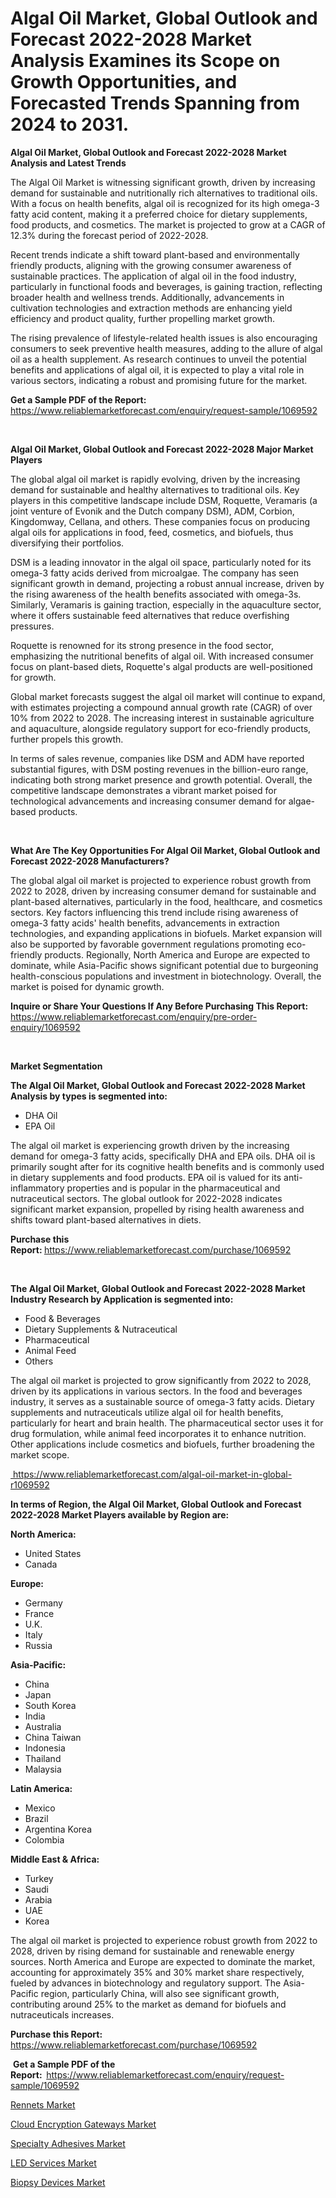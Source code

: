 <p><h1>Algal Oil Market, Global Outlook and Forecast 2022-2028 Market Analysis Examines its Scope on Growth Opportunities, and Forecasted Trends Spanning from 2024 to 2031.</h1></p><p><strong>Algal Oil Market, Global Outlook and Forecast 2022-2028 Market Analysis and Latest Trends</strong></p>
<p><p>The Algal Oil Market is witnessing significant growth, driven by increasing demand for sustainable and nutritionally rich alternatives to traditional oils. With a focus on health benefits, algal oil is recognized for its high omega-3 fatty acid content, making it a preferred choice for dietary supplements, food products, and cosmetics. The market is projected to grow at a CAGR of 12.3% during the forecast period of 2022-2028.</p><p>Recent trends indicate a shift toward plant-based and environmentally friendly products, aligning with the growing consumer awareness of sustainable practices. The application of algal oil in the food industry, particularly in functional foods and beverages, is gaining traction, reflecting broader health and wellness trends. Additionally, advancements in cultivation technologies and extraction methods are enhancing yield efficiency and product quality, further propelling market growth.</p><p>The rising prevalence of lifestyle-related health issues is also encouraging consumers to seek preventive health measures, adding to the allure of algal oil as a health supplement. As research continues to unveil the potential benefits and applications of algal oil, it is expected to play a vital role in various sectors, indicating a robust and promising future for the market.</p></p>
<p><strong>Get a Sample PDF of the Report:&nbsp;</strong> <a href="https://www.reliablemarketforecast.com/enquiry/request-sample/1069592">https://www.reliablemarketforecast.com/enquiry/request-sample/1069592</a></p>
<p>&nbsp;</p>
<p><strong>Algal Oil Market, Global Outlook and Forecast 2022-2028 Major Market Players</strong></p>
<p><p>The global algal oil market is rapidly evolving, driven by the increasing demand for sustainable and healthy alternatives to traditional oils. Key players in this competitive landscape include DSM, Roquette, Veramaris (a joint venture of Evonik and the Dutch company DSM), ADM, Corbion, Kingdomway, Cellana, and others. These companies focus on producing algal oils for applications in food, feed, cosmetics, and biofuels, thus diversifying their portfolios.</p><p>DSM is a leading innovator in the algal oil space, particularly noted for its omega-3 fatty acids derived from microalgae. The company has seen significant growth in demand, projecting a robust annual increase, driven by the rising awareness of the health benefits associated with omega-3s. Similarly, Veramaris is gaining traction, especially in the aquaculture sector, where it offers sustainable feed alternatives that reduce overfishing pressures.</p><p>Roquette is renowned for its strong presence in the food sector, emphasizing the nutritional benefits of algal oil. With increased consumer focus on plant-based diets, Roquette's algal products are well-positioned for growth. </p><p>Global market forecasts suggest the algal oil market will continue to expand, with estimates projecting a compound annual growth rate (CAGR) of over 10% from 2022 to 2028. The increasing interest in sustainable agriculture and aquaculture, alongside regulatory support for eco-friendly products, further propels this growth.</p><p>In terms of sales revenue, companies like DSM and ADM have reported substantial figures, with DSM posting revenues in the billion-euro range, indicating both strong market presence and growth potential. Overall, the competitive landscape demonstrates a vibrant market poised for technological advancements and increasing consumer demand for algae-based products.</p></p>
<p>&nbsp;</p>
<p><strong>What Are The Key Opportunities For Algal Oil Market, Global Outlook and Forecast 2022-2028 Manufacturers?</strong></p>
<p><p>The global algal oil market is projected to experience robust growth from 2022 to 2028, driven by increasing consumer demand for sustainable and plant-based alternatives, particularly in the food, healthcare, and cosmetics sectors. Key factors influencing this trend include rising awareness of omega-3 fatty acids' health benefits, advancements in extraction technologies, and expanding applications in biofuels. Market expansion will also be supported by favorable government regulations promoting eco-friendly products. Regionally, North America and Europe are expected to dominate, while Asia-Pacific shows significant potential due to burgeoning health-conscious populations and investment in biotechnology. Overall, the market is poised for dynamic growth.</p></p>
<p><strong>Inquire or Share Your Questions If Any Before Purchasing This Report:</strong> <a href="https://www.reliablemarketforecast.com/enquiry/pre-order-enquiry/1069592">https://www.reliablemarketforecast.com/enquiry/pre-order-enquiry/1069592</a></p>
<p>&nbsp;</p>
<p><strong>Market Segmentation</strong></p>
<p><strong>The Algal Oil Market, Global Outlook and Forecast 2022-2028 Market Analysis by types is segmented into:</strong></p>
<p><ul><li>DHA Oil</li><li>EPA Oil</li></ul></p>
<p><p>The algal oil market is experiencing growth driven by the increasing demand for omega-3 fatty acids, specifically DHA and EPA oils. DHA oil is primarily sought after for its cognitive health benefits and is commonly used in dietary supplements and food products. EPA oil is valued for its anti-inflammatory properties and is popular in the pharmaceutical and nutraceutical sectors. The global outlook for 2022-2028 indicates significant market expansion, propelled by rising health awareness and shifts toward plant-based alternatives in diets.</p></p>
<p><strong>Purchase this Report:&nbsp;</strong><a href="https://www.reliablemarketforecast.com/purchase/1069592">https://www.reliablemarketforecast.com/purchase/1069592</a></p>
<p>&nbsp;</p>
<p><strong>The Algal Oil Market, Global Outlook and Forecast 2022-2028 Market Industry Research by Application is segmented into:</strong></p>
<p><ul><li>Food & Beverages</li><li>Dietary Supplements & Nutraceutical</li><li>Pharmaceutical</li><li>Animal Feed</li><li>Others</li></ul></p>
<p><p>The algal oil market is projected to grow significantly from 2022 to 2028, driven by its applications in various sectors. In the food and beverages industry, it serves as a sustainable source of omega-3 fatty acids. Dietary supplements and nutraceuticals utilize algal oil for health benefits, particularly for heart and brain health. The pharmaceutical sector uses it for drug formulation, while animal feed incorporates it to enhance nutrition. Other applications include cosmetics and biofuels, further broadening the market scope.</p></p>
<p><a href="https://www.reliablemarketforecast.com/algal-oil-market-in-global-r1069592">&nbsp;https://www.reliablemarketforecast.com/algal-oil-market-in-global-r1069592</a></p>
<p><strong>In terms of Region, the Algal Oil Market, Global Outlook and Forecast 2022-2028 Market Players available by Region are:</strong></p>
<p>
    <p> <strong> North America: </strong>
        <ul>
            <li>United States</li>
            <li>Canada</li>
        </ul>
        </p> 
    <p> <strong> Europe: </strong>
        <ul>
            <li>Germany</li>
            <li>France</li>
            <li>U.K.</li>
            <li>Italy</li>
            <li>Russia</li>
        </ul>
        </p> 
    <p> <strong> Asia-Pacific: </strong>
        <ul>
            <li>China</li>
            <li>Japan</li>
            <li>South Korea</li>
            <li>India</li>
            <li>Australia</li>
            <li>China Taiwan</li>
            <li>Indonesia</li>
            <li>Thailand</li>
            <li>Malaysia</li>
        </ul>
        </p> 
    <p> <strong> Latin America: </strong>
        <ul>
            <li>Mexico</li>
            <li>Brazil</li>
            <li>Argentina Korea</li>
            <li>Colombia</li>
        </ul>
        </p> 
    <p> <strong> Middle East & Africa: </strong>
        <ul>
            <li>Turkey</li>
            <li>Saudi</li>
            <li>Arabia</li>
            <li>UAE</li>
            <li>Korea</li>
        </ul>
    </p>
    </p>
<p><p>The algal oil market is projected to experience robust growth from 2022 to 2028, driven by rising demand for sustainable and renewable energy sources. North America and Europe are expected to dominate the market, accounting for approximately 35% and 30% market share respectively, fueled by advances in biotechnology and regulatory support. The Asia-Pacific region, particularly China, will also see significant growth, contributing around 25% to the market as demand for biofuels and nutraceuticals increases.</p></p>
<p><strong>Purchase this Report: </strong><a href="https://www.reliablemarketforecast.com/purchase/1069592">https://www.reliablemarketforecast.com/purchase/1069592</a></p>
<p>&nbsp;<strong>Get a Sample PDF of the Report:&nbsp;&nbsp;</strong><a href="https://www.reliablemarketforecast.com/enquiry/request-sample/1069592">https://www.reliablemarketforecast.com/enquiry/request-sample/1069592</a></p>
<p><strong></strong></p>
<p><p><a href="https://www.linkedin.com/pulse/rennets-market-forecast-global-trends-analysis-from-2024-3hrhe?trackingId=ezDSoamuQois8I8jU8B9sw%3D%3D">Rennets Market</a></p><p><a href="https://www.linkedin.com/pulse/cloud-encryption-gateways-market-outlook-forecast-9fcne?trackingId=HYE2vpkgTfCGAM1RYqOq8g%3D%3D">Cloud Encryption Gateways Market</a></p><p><a href="https://www.linkedin.com/pulse/global-specialty-adhesives-market-size-expected-experience-qudze?trackingId=r%2Fsar34uROSNkuh1X8nlfg%3D%3D">Specialty Adhesives Market</a></p><p><a href="https://www.linkedin.com/pulse/in-depth-analysis-global-led-services-market-scope-its-3roye?trackingId=ikU%2Bv9PtTK2dfp5KuMgQdQ%3D%3D">LED Services Market</a></p><p><a href="https://www.linkedin.com/pulse/emerging-trends-biopsy-devices-market-global-outlook-future-dayqc?trackingId=gNdbw1K4RQOkMlv4HFISrQ%3D%3D">Biopsy Devices Market</a></p></p>